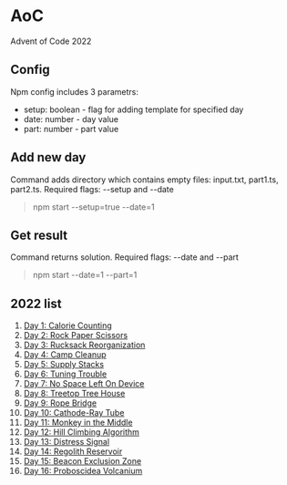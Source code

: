 # AoC
Advent of Code 2022

## Config
Npm config includes 3 parametrs: 
- setup: boolean - flag for adding template for specified day
- date: number - day value
- part: number - part value

## Add new day
Command adds directory which contains empty files: input.txt, part1.ts, part2.ts. Required flags: --setup and --date
> npm start --setup=true --date=1

## Get result
Command returns solution. Required flags: --date and --part
> npm start --date=1 --part=1

## 2022 list
1. [Day 1: Calorie Counting](https://github.com/Astya965/AoC/tree/main/src/day01)
2. [Day 2: Rock Paper Scissors](https://github.com/Astya965/AoC/tree/main/src/day02)
3. [Day 3: Rucksack Reorganization](https://github.com/Astya965/AoC/tree/main/src/day03)
4. [Day 4: Camp Cleanup](https://github.com/Astya965/AoC/tree/main/src/day04)
5. [Day 5: Supply Stacks](https://github.com/Astya965/AoC/tree/main/src/day05)
6. [Day 6: Tuning Trouble](https://github.com/Astya965/AoC/tree/main/src/day06)
7. [Day 7: No Space Left On Device](https://github.com/Astya965/AoC/tree/main/src/day07)
8. [Day 8: Treetop Tree House](https://github.com/Astya965/AoC/tree/main/src/day08)
9. [Day 9: Rope Bridge](https://github.com/Astya965/AoC/tree/main/src/day09)
10. [Day 10: Cathode-Ray Tube](https://github.com/Astya965/AoC/tree/main/src/day10)
11. [Day 11: Monkey in the Middle](https://github.com/Astya965/AoC/tree/main/src/day11)
12. [Day 12: Hill Climbing Algorithm](https://github.com/Astya965/AoC/tree/main/src/day12)
13. [Day 13: Distress Signal](https://github.com/Astya965/AoC/tree/main/src/day13)
13. [Day 14: Regolith Reservoir](https://github.com/Astya965/AoC/tree/main/src/day14)
15. [Day 15: Beacon Exclusion Zone](https://github.com/Astya965/AoC/tree/main/src/day15)
15. [Day 16: Proboscidea Volcanium](https://github.com/Astya965/AoC/tree/main/src/day16)